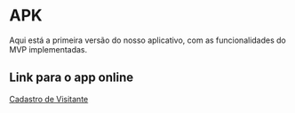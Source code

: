 # APK

Aqui está a primeira versão do nosso aplicativo, com as funcionalidades do MVP implementadas.

## Link para o app online

[Cadastro de Visitante](https://starlit-sunshine-0b3104.netlify.app/onboard)

